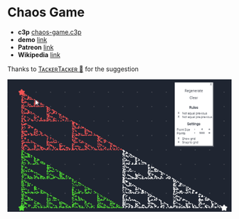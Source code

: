 # Chaos Game

* **c3p** [chaos-game.c3p](source/c3p/chaos-game.c3p)
* **demo** [link](demo)
* **Patreon** [link](https://www.patreon.com/posts/chaos-game-50186765)
* **Wikipedia** [link](https://en.wikipedia.org/wiki/Chaos_game)

Thanks to [TᴀᴄᴋᴇʀTᴀᴄᴋᴇʀ 🐰](https://twitter.com/2xTacker/status/1380158497543847943) for the suggestion

![animation](animation.gif)

